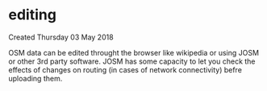 # editing
Created Thursday 03 May 2018

OSM data can be edited throught the browser like wikipedia or using JOSM or other 3rd party software. JOSM has some capacity to let you check the effects of changes on routing (in cases of network connectivity) befre uploading them.

